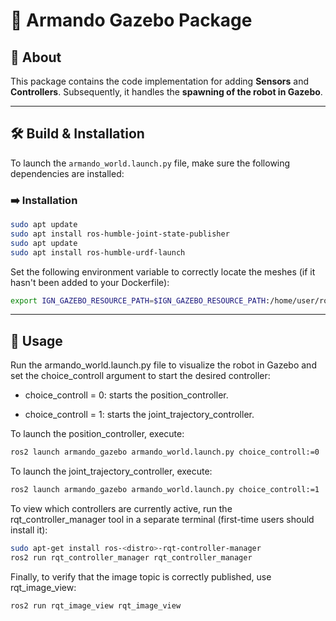 # 🤖 Armando Gazebo Package

## 📘 About
This package contains the code implementation for adding **Sensors** and **Controllers**. Subsequently, it handles the **spawning of the robot in Gazebo**.
 
---

## 🛠️ Build & Installation
To launch the `armando_world.launch.py` file, make sure the following dependencies are installed:

### ➡️ Installation

```bash
sudo apt update
sudo apt install ros-humble-joint-state-publisher
sudo apt update
sudo apt install ros-humble-urdf-launch
```
Set the following environment variable to correctly locate the meshes (if it hasn't been added to your Dockerfile): 

```bash
export IGN_GAZEBO_RESOURCE_PATH=$IGN_GAZEBO_RESOURCE_PATH:/home/user/ros2_ws/src/armando_description/meshes
```

---

## 🚀 Usage
Run the armando_world.launch.py file to visualize the robot in Gazebo and set the choice_controll argument to start the desired controller:

* choice_controll = 0: starts the position_controller.

* choice_controll = 1: starts the joint_trajectory_controller.


To launch the position_controller, execute:

```bash
ros2 launch armando_gazebo armando_world.launch.py choice_controll:=0
```

To launch the joint_trajectory_controller, execute:

```bash
ros2 launch armando_gazebo armando_world.launch.py choice_controll:=1
```

To view which controllers are currently active, run the rqt_controller_manager tool in a separate terminal (first-time users should install it):

```bash
sudo apt-get install ros-<distro>-rqt-controller-manager
ros2 run rqt_controller_manager rqt_controller_manager
```
Finally, to verify that the image topic is correctly published, use rqt_image_view:

```bash
ros2 run rqt_image_view rqt_image_view
```

